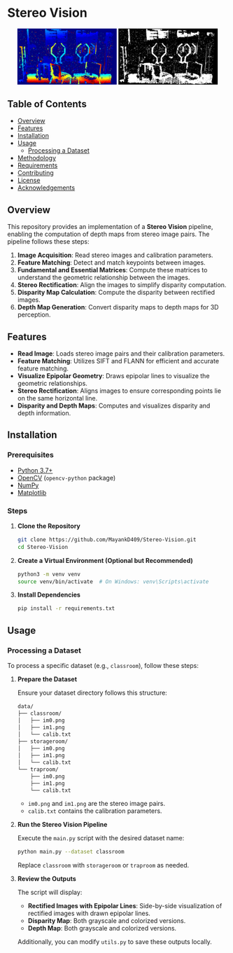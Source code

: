 # Stereo Vision

<p align="center">
    <img src="results/disparity_map_color.png" alt="Disparity Map" width="45%"/>
    <img src="results/depth_map_gray.png" alt="Depth Map" width="45%"/>
</p>


## Table of Contents
- [Overview](#overview)
- [Features](#features)
- [Installation](#installation)
- [Usage](#usage)
  - [Processing a Dataset](#processing-a-dataset)
- [Methodology](#methodology)
- [Requirements](#requirements)
- [Contributing](#contributing)
- [License](#license)
- [Acknowledgements](#acknowledgements)

## Overview

This repository provides an implementation of a **Stereo Vision** pipeline, enabling the computation of depth maps from stereo image pairs. The pipeline follows these steps:

1. **Image Acquisition**: Read stereo images and calibration parameters.
2. **Feature Matching**: Detect and match keypoints between images.
3. **Fundamental and Essential Matrices**: Compute these matrices to understand the geometric relationship between the images.
4. **Stereo Rectification**: Align the images to simplify disparity computation.
5. **Disparity Map Calculation**: Compute the disparity between rectified images.
6. **Depth Map Generation**: Convert disparity maps to depth maps for 3D perception.

## Features

- **Read Image**: Loads stereo image pairs and their calibration parameters.
- **Feature Matching**: Utilizes SIFT and FLANN for efficient and accurate feature matching.
- **Visualize Epipolar Geometry**: Draws epipolar lines to visualize the geometric relationships.
- **Stereo Rectification**: Aligns images to ensure corresponding points lie on the same horizontal line.
- **Disparity and Depth Maps**: Computes and visualizes disparity and depth information.

## Installation

### Prerequisites

- [Python 3.7+](https://www.python.org/downloads/)
- [OpenCV](https://opencv.org/) (`opencv-python` package)
- [NumPy](https://numpy.org/)
- [Matplotlib](https://matplotlib.org/)

### Steps

1. **Clone the Repository**
    ```bash
    git clone https://github.com/MayankD409/Stereo-Vision.git
    cd Stereo-Vision
    ```

2. **Create a Virtual Environment (Optional but Recommended)**
    ```bash
    python3 -m venv venv
    source venv/bin/activate  # On Windows: venv\Scripts\activate
    ```

3. **Install Dependencies**
    ```bash
    pip install -r requirements.txt
    ```

## Usage

### Processing a Dataset

To process a specific dataset (e.g., `classroom`), follow these steps:

1. **Prepare the Dataset**

    Ensure your dataset directory follows this structure:

    ```
    data/
    ├── classroom/
    │   ├── im0.png
    │   ├── im1.png
    │   └── calib.txt
    ├── storageroom/
    │   ├── im0.png
    │   ├── im1.png
    │   └── calib.txt
    └── traproom/
        ├── im0.png
        ├── im1.png
        └── calib.txt
    ```

    - `im0.png` and `im1.png` are the stereo image pairs.
    - `calib.txt` contains the calibration parameters.

2. **Run the Stereo Vision Pipeline**

    Execute the `main.py` script with the desired dataset name:

    ```bash
    python main.py --dataset classroom
    ```

    Replace `classroom` with `storageroom` or `traproom` as needed.

3. **Review the Outputs**

    The script will display:

    - **Rectified Images with Epipolar Lines**: Side-by-side visualization of rectified images with drawn epipolar lines.
    - **Disparity Map**: Both grayscale and colorized versions.
    - **Depth Map**: Both grayscale and colorized versions.

    Additionally, you can modify `utils.py` to save these outputs locally.
